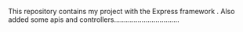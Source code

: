 This repository contains my project with the Express framework .
Also  added some apis and controllers.................................
